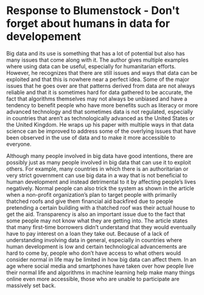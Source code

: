 # Response to Blumenstock - Don't forget about humans in data for developement 


Big data and its use is something that has a lot of potential but also has many issues that come along with it. The author gives multiple examples where using data can be useful, especially for humanitarian efforts. However, he recognizes that there are still issues and ways that data can be exploited and that this is nowhere near a perfect idea. Some of the major issues that he goes over are that patterns derived from data are not always reliable and that it is sometimes hard for data gathered to be accurate, the fact that algorithms themselves may not always be unbiased and have a tendency to benefit people who have more benefits such as literacy or more advanced technology and that sometimes data is not regulated, especially in countries that aren’t as technologically advanced as the United States or the United Kingdom. He wraps up his paper with multiple ways in that data science can be improved to address some of the overlying issues that have been observed in the use of data and to make it more accessible to everyone.  

Although many people involved in big data have good intentions, there are possibly just as many people involved in big data that can use it to exploit others. For example, many countries in which there is an authoritarian or very strict government can use big data in a way that is not beneficial to human development and instead detrimental to it by affecting people’s lives negatively. Normal people can also trick the system as shown in the article when a non-profit organization’s plan to target people with primarily thatched roofs and give them financial aid backfired due to people pretending a certain building with a thatched roof was their actual house to get the aid. Transparency is also an important issue due to the fact that some people may not know what they are getting into. The article states that many first-time borrowers didn’t understand that they would eventually have to pay interest on a loan they take out. Because of a lack of understanding involving data in general, especially in countries where human development is low and certain technological advancements are hard to come by, people who don’t have access to what others would consider normal in life may be limited in how big data can affect them. In an age where social media and smartphones have taken over how people live their normal life and algorithms in machine learning help make many things online even more accessible, those who are unable to participate are massively set back.
